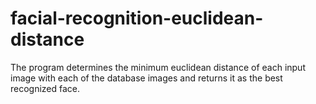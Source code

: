 # facial-recognition-euclidean-distance
The program determines the minimum euclidean distance of each input image with each of the database images and returns it as the best recognized face.
